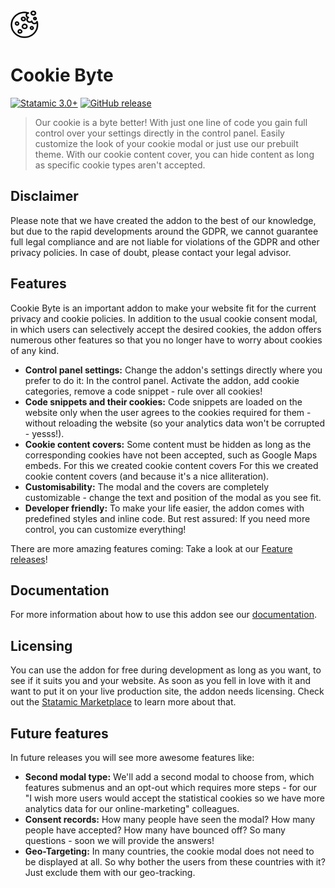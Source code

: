 <img src="https://raw.githubusercontent.com/ddm-studio/cookie-byte/main/resources/svg/cookie-byte.svg" width="45px" height="45px" alt="Cookie Byte logo">

# Cookie Byte

[![Statamic 3.0+](https://img.shields.io/badge/Statamic-3.0%2B-FF269E)](https://statamic.com/)
[![GitHub release](https://img.shields.io/github/release/ddm-studio/cookie-byte.svg)](https://github.com/ddm-studio/cookie-byte/releases/)

> Our cookie is a byte better! With just one line of code you gain full control over your settings directly in the
> control panel. Easily customize the look of your cookie modal or just use our prebuilt theme. With our cookie content
> cover, you can hide content as long as specific cookie types aren't accepted.

## Disclaimer

Please note that we have created the addon to the best of our knowledge, but due to the rapid developments around the
GDPR, we cannot guarantee full legal compliance and are not liable for violations of the GDPR and other privacy
policies. In case of doubt, please contact your legal advisor.

## Features

Cookie Byte is an important addon to make your website fit for the current privacy and cookie policies. In addition to
the usual cookie consent modal, in which users can selectively accept the desired cookies, the addon offers numerous
other features so that you no longer have to worry about cookies of any kind.

* **Control panel settings:** Change the addon's settings directly where you prefer to do it: In the control panel.
  Activate the addon, add cookie categories, remove a code snippet - rule over all cookies!
* **Code snippets and their cookies:** Code snippets are loaded on the website only when the user agrees to the cookies
  required for them - without reloading the website (so your analytics data won't be corrupted - yesss!).
* **Cookie content covers:** Some content must be hidden as long as the corresponding cookies have not been accepted,
  such as Google Maps embeds. For this we created cookie content covers For this we created cookie content covers (and
  because it's a nice alliteration).
* **Customisability:** The modal and the covers are completely customizable - change the text and position of the modal
  as you see fit.
* **Developer friendly:** To make your life easier, the addon comes with predefined styles and inline code. But rest
  assured: If you need more control, you can customize everything!

There are more amazing features coming: Take a look at our [Feature releases](#future-features)!

## Documentation

For more information about how to use this addon see our [documentation](DOCUMENTATION.md).

## Licensing

You can use the addon for free during development as long as you want, to see if it suits you and your website. As soon
as you fell in love with it and want to put it on your live production site, the addon needs licensing. Check out the
[Statamic Marketplace](https://statamic.com/addons/statamic/seo-pro) to learn more about that.

## Future features

In future releases you will see more awesome features like:

* **Second modal type:** We'll add a second modal to choose from, which features submenus and an opt-out which requires
  more steps - for our "I wish more users would accept the statistical cookies so we have more analytics data for our
  online-marketing" colleagues.
* **Consent records:** How many people have seen the modal? How many people have accepted? How many have bounced off? So
  many questions - soon we will provide the answers!
* **Geo-Targeting:** In many countries, the cookie modal does not need to be displayed at all. So why bother the users
  from these countries with it? Just exclude them with our geo-tracking.